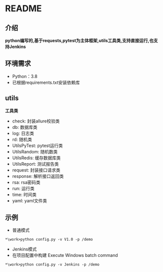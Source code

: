 # README
## 介绍
**python编写的,基于requests,pytest为主体框架,utils工具类,支持直接运行,也支持Jenkins**

## 环境需求
* Python：3.8
* 已根据requirements.txt安装依赖库

## utils
**工具类**
* check: 封装allure校验类
* db: 数据库类
* log: 日志类
* rd: 随机类
* UtilsPyTest: pytest运行类
* UtilsRandom: 随机数类
* UtilsRedis: 缓存数据库类
* UtilsReport: 测试报告类
* request: 封装接口请求类
* response: 解析接口返回类
* rsa: rsa密码类
* run: 运行类
* time: 时间类
* yaml: yaml文件类


## 示例
* 普通模式

```
*\work>python config.py -v V1.0 -p /demo
```

* Jenkins模式
* 在项目配置中构建 Execute Windows batch command
```
*\work>python config.py -v Jenkins -p /demo
```